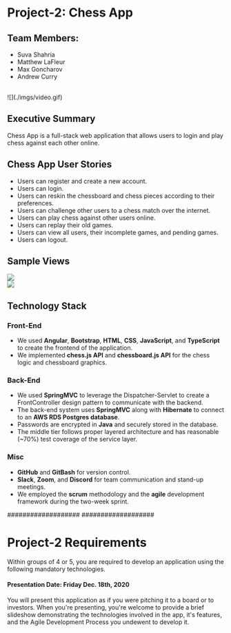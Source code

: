 # Project-2: Chess App 
## Team Members:

* Suva Shahria
* Matthew LaFleur
* Max Goncharov
* Andrew Curry

<br />
![](./imgs/video.gif)

## Executive Summary
Chess App is a full-stack web application that allows users to login and play chess against each other online. 

## Chess App User Stories 
* Users can register and create a new account. 
* Users can login.
* Users can reskin the chessboard and chess pieces according to their preferences. 
* Users can challenge other users to a chess match over the internet.
* Users can play chess against other users online.
* Users can replay their old games.
* Users can view all users, their incomplete games, and pending games. 
* Users can logout. 

## Sample Views
![](./imgs/view1.png)
<br />
![](./imgs/view2.png)

## Technology Stack

### Front-End
* We used **Angular**, **Bootstrap**, **HTML**, **CSS**, **JavaScript**, and **TypeScript** to create the frontend of the application.
* We implemented **chess.js API** and **chessboard.js API** for the chess logic and chessboard graphics. 

### Back-End
* We used **SpringMVC** to leverage the Dispatcher-Servlet to create a FrontController design pattern to communicate with the backend.
* The back-end system uses **SpringMVC** along with **Hibernate** to connect to an **AWS RDS Postgres database**. 
* Passwords are encrypted in **Java** and securely stored in the database. 
* The middle tier follows proper layered architecture and has reasonable (~70%) test coverage of the service layer. 

### Misc
* **GitHub** and **GitBash** for version control.
* **Slack**, **Zoom**, and **Discord** for team communication and stand-up meetings.
* We employed the **scrum** methodology and the **agile** development framework during the two-week sprint.


###################
###################

# Project-2 Requirements
Within groups of 4 or 5, you are required to develop an application using the following mandatory technologies.
#### Presentation Date: Friday Dec. 18th, 2020
You will present this application as if you were pitching it to a board or to investors.
When you're presenting, you're welcome to provide a brief slideshow demonstrating the technologies involved in the app, it's features, and the Agile Development Process you undewent to develop it.

